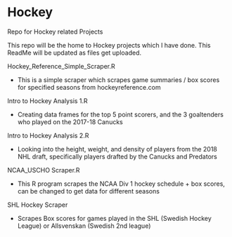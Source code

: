 # Hockey
Repo for Hockey related Projects

This repo will be the home to Hockey projects which I have done.
This ReadMe will be updated as files get uploaded.

Hockey_Reference_Simple_Scraper.R
- This is a simple scraper which scrapes game summaries / box scores for specified seasons from hockeyreference.com

Intro to Hockey Analysis 1.R
- Creating data frames for the top 5 point scorers, and the 3 goaltenders who played on the 2017-18 Canucks

Intro to Hockey Analysis 2.R
- Looking into the height, weight, and density of players from the 2018 NHL draft, specifically players drafted by the Canucks and Predators

NCAA_USCHO Scraper.R
- This R program scrapes the NCAA Div 1 hockey schedule + box scores, can be changed to get data for different seasons

SHL Hockey Scraper
- Scrapes Box scores for games played in the SHL (Swedish Hockey League) or Allsvenskan (Swedish 2nd league)
